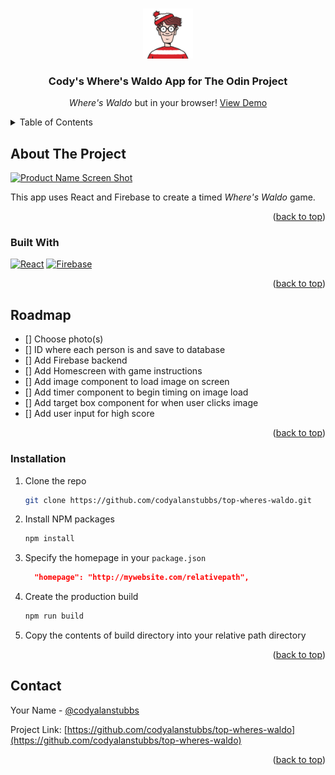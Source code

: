 <a name="readme-top"></a>

<!-- PROJECT LOGO -->
<br />
<div align="center">
  <a href="https://github.com/codyalanstubbs/top-wheres-waldo">
    <img src="./public/android-chrome-192x192.png" alt="Logo" width="80" height="80">
  </a>

<h3 align="center">Cody's Where's Waldo App for The Odin Project</h3>

  <p align="center">
    <em>Where's Waldo</em> but in your browser!
    <a href="https://codyalanstubbs.com/the-odin-project/22-wheres-waldo/">View Demo</a>
    <br />
  </p>
</div>



<!-- TABLE OF CONTENTS -->
<details>
  <summary>Table of Contents</summary>
  <ol>
    <li>
      <a href="#about-the-project">About The Project</a>
      <ul>
        <li><a href="#built-with">Built With</a></li>
      </ul>
    </li>
    <li><a href="#roadmap">Roadmap</a></li>
    <li><a href="#installation">Installation</a></li>
    <li><a href="#contact">Contact</a></li>
  </ol>
</details>



<!-- ABOUT THE PROJECT -->
## About The Project

[![Product Name Screen Shot][product-screenshot]](https://codyalanstubbs.com/the-odin-project/21-shopping-cart/)

This app uses React and Firebase to create a timed <em>Where's Waldo</em> game.

<p align="right">(<a href="#readme-top">back to top</a>)</p>



### Built With

[![React][React.js]][React-url]
[![Firebase][Firebase]][Firebase-url]
<p align="right">(<a href="#readme-top">back to top</a>)</p>


<!-- ROADMAP -->
## Roadmap

- [] Choose photo(s)
- [] ID where each person is and save to database
- [] Add Firebase backend
- [] Add Homescreen with game instructions
- [] Add image component to load image on screen
- [] Add timer component to begin timing on image load
- [] Add target box component for when user clicks image
- [] Add user input for high score



<p align="right">(<a href="#readme-top">back to top</a>)</p>

### Installation

1. Clone the repo
   ```sh
   git clone https://github.com/codyalanstubbs/top-wheres-waldo.git
   ```
2. Install NPM packages
   ```sh
   npm install
   ```
3. Specify the homepage in your `package.json`
   ```json
     "homepage": "http://mywebsite.com/relativepath",
   ```
4. Create the production build
   ```sh
   npm run build
   ```
5. Copy the contents of build directory into your relative path directory 

<p align="right">(<a href="#readme-top">back to top</a>)</p>


<!-- CONTACT -->
## Contact

Your Name - [@codyalanstubbs](https://twitter.com/@codyalanstubbs)

Project Link: [https://github.com/codyalanstubbs/top-wheres-waldo](https://github.com/codyalanstubbs/top-wheres-waldo)

<p align="right">(<a href="#readme-top">back to top</a>)</p>

<!-- MARKDOWN LINKS & IMAGES -->
<!-- https://www.markdownguide.org/basic-syntax/#reference-style-links -->
[contributors-shield]: https://img.shields.io/github/contributors/codyalanstubbs/top-wheres-waldo.svg?style=for-the-badge
[contributors-url]: https://github.com/codyalanstubbs/top-wheres-waldo/graphs/contributors
[forks-shield]: https://img.shields.io/github/forks/codyalanstubbs/top-wheres-waldo.svg?style=for-the-badge
[forks-url]: https://github.com/codyalanstubbs/top-wheres-waldo/network/members
[stars-shield]: https://img.shields.io/github/stars/codyalanstubbs/top-wheres-waldo.svg?style=for-the-badge
[stars-url]: https://github.com/codyalanstubbs/top-wheres-waldo/stargazers
[issues-shield]: https://img.shields.io/github/issues/codyalanstubbs/top-wheres-waldo.svg?style=for-the-badge
[issues-url]: https://github.com/codyalanstubbs/top-wheres-waldo/issues
[license-shield]: https://img.shields.io/github/license/codyalanstubbs/top-wheres-waldo.svg?style=for-the-badge
[license-url]: https://github.com/codyalanstubbs/top-wheres-waldo/blob/master/LICENSE.txt
[linkedin-shield]: https://img.shields.io/badge/-LinkedIn-black.svg?style=for-the-badge&logo=linkedin&colorB=555
[linkedin-url]: https://linkedin.com/in/codystubbs
[product-screenshot]: src/assets/images/shopping-cart-screenshot.png
[Next.js]: https://img.shields.io/badge/next.js-000000?style=for-the-badge&logo=nextdotjs&logoColor=white
[Next-url]: https://nextjs.org/
[React.js]: https://img.shields.io/badge/React-20232A?style=for-the-badge&logo=react&logoColor=61DAFB
[React-url]: https://reactjs.org/
[Firebase-url]: https://firebase.google.com/
[Firebase]: https://img.shields.io/badge/Firebase-20232A?style=for-the-badge&logo=firebase
[Vue.js]: https://img.shields.io/badge/Vue.js-35495E?style=for-the-badge&logo=vuedotjs&logoColor=4FC08D
[Vue-url]: https://vuejs.org/
[Angular.io]: https://img.shields.io/badge/Angular-DD0031?style=for-the-badge&logo=angular&logoColor=white
[Angular-url]: https://angular.io/
[Svelte.dev]: https://img.shields.io/badge/Svelte-4A4A55?style=for-the-badge&logo=svelte&logoColor=FF3E00
[Svelte-url]: https://svelte.dev/
[Laravel.com]: https://img.shields.io/badge/Laravel-FF2D20?style=for-the-badge&logo=laravel&logoColor=white
[Laravel-url]: https://laravel.com
[Bootstrap.com]: https://img.shields.io/badge/Bootstrap-563D7C?style=for-the-badge&logo=bootstrap&logoColor=white
[Bootstrap-url]: https://getbootstrap.com
[JQuery.com]: https://img.shields.io/badge/jQuery-0769AD?style=for-the-badge&logo=jquery&logoColor=white
[JQuery-url]: https://jquery.com 